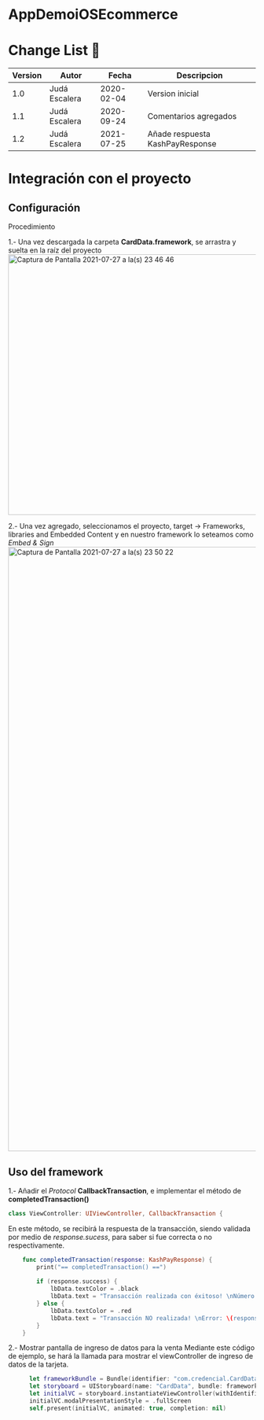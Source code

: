 # AppDemoiOSEcommerce

# Change List :green_book:

Version | Autor | Fecha | Descripcion
--------|---------------------|------------|----------------
1.0 | Judá Escalera| 2020-02-04 | Version inicial
1.1 | Judá Escalera| 2020-09-24 | Comentarios agregados
1.2 | Judá Escalera| 2021-07-25 | Añade respuesta KashPayResponse

# Integración con el proyecto

## Configuración

Procedimiento

1.- Una vez descargada la carpeta **CardData.framework**, se arrastra y suelta en la raíz del proyecto
<img width="530" alt="Captura de Pantalla 2021-07-27 a la(s) 23 46 46" src="https://user-images.githubusercontent.com/28871704/127265544-67e32286-6a07-46f6-ae79-97f2c65d0dd1.png">

2.- Una vez agregado, seleccionamos el proyecto, target -> Frameworks, libraries and Embedded Content y en nuestro framework lo seteamos como *Embed & Sign*
<img width="1229" alt="Captura de Pantalla 2021-07-27 a la(s) 23 50 22" src="https://user-images.githubusercontent.com/28871704/127266005-62c500f7-41b3-4a4b-befb-bd45d660612a.png">

## Uso del framework

1.- Añadir el *Protocol* **CallbackTransaction**, e implementar el método de **completedTransaction()**
```swift 
class ViewController: UIViewController, CallbackTransaction {
```
   En este método, se recibirá la respuesta de la transacción, siendo validada por medio de *response.sucess*, para saber si fue correcta o no respectivamente.

```swift 
    func completedTransaction(response: KashPayResponse) {
        print("== completedTransaction() ==")
        
        if (response.success) {
            lbData.textColor = .black
            lbData.text = "Transacción realizada con éxitoso! \nNúmero de autorización: \(response.authorizationNumber ?? "000")"
        } else {
            lbData.textColor = .red
            lbData.text = "Transacción NO realizada! \nError: \(response.errorMessage ?? "errorMessage")"
        }
    }
```

2.- Mostrar pantalla de ingreso de datos para la venta 
   Mediante este código de ejemplo, se hará la llamada para mostrar el viewController de ingreso de datos de la tarjeta.

```swift 
      let frameworkBundle = Bundle(identifier: "com.credencial.CardData")
      let storyboard = UIStoryboard(name: "CardData", bundle: frameworkBundle)
      let initialVC = storyboard.instantiateViewController(withIdentifier: "CardData")  
      initialVC.modalPresentationStyle = .fullScreen
      self.present(initialVC, animated: true, completion: nil)

```
